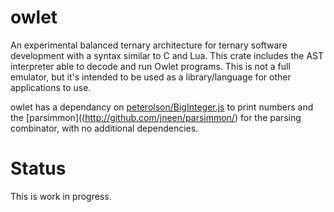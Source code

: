 # owlet
An experimental balanced ternary architecture for ternary software development with a syntax similar to C and Lua. This crate includes the AST interpreter able to decode and run Owlet programs. This is not a full emulator, but it's intended to be used as a library/language for other applications to use.

owlet has a dependancy on [peterolson/BigInteger.js](https://github.com/peterolson/BigInteger.js/) to print numbers and the [parsimmon]((http://github.com/jneen/parsimmon/) for the parsing combinator, with no additional dependencies.

# Status
This is work in progress.
